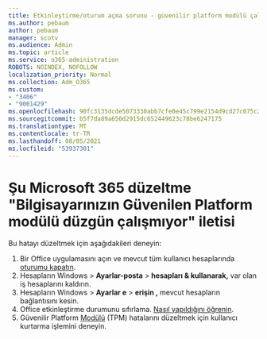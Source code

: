 ```yaml
---
title: Etkinleştirme/oturum açma sorunu - güvenilir platform modülü çalışmıyor
ms.author: pebaum
author: pebaum
manager: scotv
ms.audience: Admin
ms.topic: article
ms.service: o365-administration
ROBOTS: NOINDEX, NOFOLLOW
localization_priority: Normal
ms.collection: Adm_O365
ms.custom:
- "3406"
- "9001429"
ms.openlocfilehash: 90fc3135dcde5073330abb7cfe0e45c799e2154d9cd27c075c2c9ac89c18a641
ms.sourcegitcommit: b5f7da89a650d2915dc652449623c78be6247175
ms.translationtype: MT
ms.contentlocale: tr-TR
ms.lasthandoff: 08/05/2021
ms.locfileid: "53937301"
---
```

# <a name="fixing-the-microsoft-365-apps-your-computers-trusted-platform-module-is-not-functioning-properly-message"></a>Şu Microsoft 365 düzeltme "Bilgisayarınızın Güvenilen Platform modülü düzgün çalışmıyor" iletisi

Bu hatayı düzeltmek için aşağıdakileri deneyin:

1. Bir Office uygulamasını açın ve mevcut tüm kullanıcı hesaplarında [oturumu kapatın](https://support.office.com/article/5a20dc11-47e9-4b6f-945d-478cb6d92071).   
2. Hesapların Windows   >  **Ayarlar-posta**  >  **hesapları & kullanarak,** var olan iş hesaplarını kaldırın. 
3. Hesapların Windows   >  **Ayarlar e**  >  **erişin ,** mevcut hesapların bağlantısını kesin. 
4. Office etkinleştirme durumunu sıfırlama. [Nasıl yapıldığını öğrenin](https://docs.microsoft.com/office365/troubleshoot/activation/reset-office-365-proplus-activation-state
).
5. Güvenilir Platform [Modülü](https://docs.microsoft.com/office365/troubleshoot/administration/connection-issue-when-sign-in-office-2016#symptom-2) (TPM) hatalarını düzeltmek için kullanıcı kurtarma işlemini deneyin.